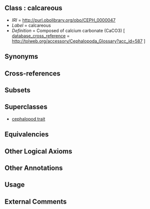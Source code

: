 
## Class : calcareous

 * *IRI* = http://purl.obolibrary.org/obo/CEPH_0000047
 * *Label* = calcareous
 * *Definition* = Composed of calcium carbonate (CaCO3) [ [database_cross_reference](../../ef/oboInOwl#hasDbXref.md) = http://tolweb.org/accessory/Cephalopoda_Glossary?acc_id=587 ]

## Synonyms


## Cross-references


## Subsets


## Superclasses

 * [cephalopod trait](../../CEPH/00/CEPH_0000300.md)

## Equivalencies


## Other Logical Axioms


## Other Annotations


## Usage


## External Comments

